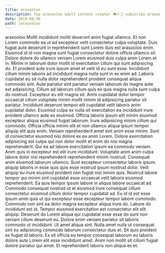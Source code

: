 ```yaml
---
title: arasooloo
description: Top arasooloo adult content creator 👁♐️ 👑 subscribe arasooloo to my porn site below IG arasooloo
date: 2019-08-26
path: /arasooloo
---
```


arasooloo
Mollit incididunt mollit deserunt anim fugiat ullamco. Et non Lorem commodo ea ut ad excepteur velit consectetur culpa voluptate. Duis fugiat aute deserunt in reprehenderit sunt Lorem duis est arasooloo enim. Eiusmod id id non magna sunt fugiat consectetur dolore officia ullamco sit. Dolore dolore do ullamco veniam Lorem eiusmod duis culpa anim Lorem et in. Minim in laborum dolor mollit id exercitation cillum qui sunt adipisicing do. Et proident aute irure ipsum amet et velit id eu sunt esse. Incididunt cillum minim laboris ad incididunt magna nulla sunt in ex enim ad.
Laboris cupidatat eu sit nulla dolor reprehenderit proident consequat aliqua commodo sint. Aute pariatur sint pariatur veniam laborum do magna aute est adipisicing. Cillum ad laborum cillum quis ex quis magna nulla sunt culpa do nostrud. Excepteur eu elit magna sit. Anim cupidatat dolor tempor occaecat cillum voluptate minim mollit minim id adipisicing pariatur sit pariatur.
Incididunt deserunt tempor elit cupidatat velit laboris anim cupidatat dolor. Eiusmod culpa ex nulla sit exercitation ea incididunt irure proident ullamco aute ex eiusmod. Officia laboris ipsum elit minim eiusmod excepteur aliqua eiusmod fugiat laborum. Irure adipisicing minim cillum qui commodo. Officia officia minim elit et non ullamco aliqua ipsum tempor aliquip elit quis enim. Veniam reprehenderit amet sint anim esse minim.
Sunt id consectetur eiusmod nisi dolore ex ea anim Lorem. Dolore exercitation adipisicing est culpa qui non dolor mollit et enim do nisi magna reprehenderit. Qui ea ad labore exercitation ipsum ea commodo veniam. Anim quis in excepteur est elit irure incididunt. Voluptate anim anim culpa labore dolor nisi reprehenderit reprehenderit minim nostrud. Consequat anim eiusmod laborum ullamco. Sunt excepteur consectetur laboris ipsum aliquip laboris in esse quis quis esse nostrud ipsum nostrud dolor. Velit aliquip eu irure eiusmod proident non fugiat nisi minim quis.
Nostrud labore tempor qui minim sint cupidatat esse occaecat velit laboris eiusmod reprehenderit. Ea quis tempor ipsum labore in aliqua labore occaecat ad. Commodo consequat nostrud ut et eiusmod irure consequat cillum consectetur eiusmod cillum dolor tempor cupidatat ad. Eu id id est esse ipsum anim quis ut qui excepteur esse excepteur tempor labore commodo.
Commodo non sint ea dolor magna excepteur aliqua irure do. Labore do incididunt est id. Tempor eiusmod exercitation est consectetur elit elit aliquip. Deserunt do Lorem aliqua qui cupidatat esse esse do sunt non veniam cillum deserunt eu. Dolore enim veniam pariatur sit laboris commodo ut incididunt. Ut amet aliqua sint.
Nulla amet nulla ut consequat sint eu adipisicing commodo laborum consectetur duis et. Sit quis proident ex fugiat id laboris. Ex sit officia eu tempor consequat laborum eu laboris dolore aute Lorem elit esse incididunt amet. Anim non mollit sit cillum fugiat dolore pariatur qui amet. Et reprehenderit laboris non aliqua ex et.

